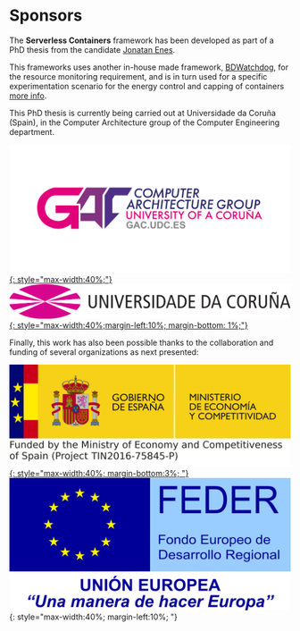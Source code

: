 # Sponsors

The **Serverless Containers** framework has been developed as part of 
a PhD thesis from the candidate [Jonatan Enes](http://jonatanenes.com/).

This frameworks uses another in-house made framework, 
[BDWatchdog](https://bdwatchdog.readthedocs.io/en/latest/),
for the resource monitoring requirement, and is in turn used for a 
specific experimentation scenario for the energy control and capping of
containers [more info](http://bdwatchdog.dec.udc.es/energy/index.html).

This PhD thesis is currently being carried out at Universidade da 
Coruña (Spain), in the Computer Architecture group of the Computer 
Engineering department.   

[![sponsor1](img/footer/logotipoingles.png){: style="max-width:40%;"}](http://gac.udc.es/english/)
[![sponsor2](img/footer/03_Simbolo_logo_cor.png){: style="max-width:40%;margin-left:10%; margin-bottom: 1%;"}](http://www.udc.es/index.html?language=en)

Finally, this work has also been possible thanks to the collaboration 
and funding of several organizations as next presented:

[![sponsor3](img/footer/mineco.jpg){: style="max-width:40%; margin-bottom:3%; "}](http://www.mineco.gob.es)
![sponsor4](img/footer/feder.jpg){: style="max-width:40%; margin-left:10%; "}

